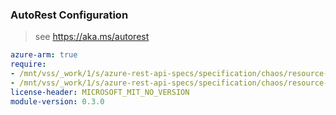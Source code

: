 ### AutoRest Configuration

> see https://aka.ms/autorest

``` yaml
azure-arm: true
require:
- /mnt/vss/_work/1/s/azure-rest-api-specs/specification/chaos/resource-manager/readme.md
- /mnt/vss/_work/1/s/azure-rest-api-specs/specification/chaos/resource-manager/readme.go.md
license-header: MICROSOFT_MIT_NO_VERSION
module-version: 0.3.0

```